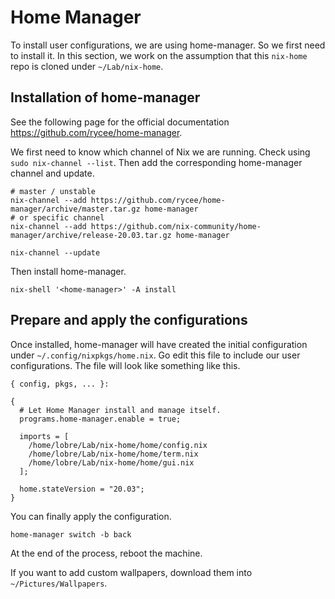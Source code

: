 # Home Manager

To install user configurations, we are using home-manager. So we first need to install it. In this section, we work on the assumption that this `nix-home` repo is cloned under `~/Lab/nix-home`.

## Installation of home-manager

See the following page for the official documentation https://github.com/rycee/home-manager.

We first need to know which channel of Nix we are running. Check using `sudo nix-channel --list`. Then add the corresponding home-manager channel and update.

```
# master / unstable
nix-channel --add https://github.com/rycee/home-manager/archive/master.tar.gz home-manager
# or specific channel
nix-channel --add https://github.com/nix-community/home-manager/archive/release-20.03.tar.gz home-manager

nix-channel --update
```

Then install home-manager.

```
nix-shell '<home-manager>' -A install
```

## Prepare and apply the configurations

Once installed, home-manager will have created the initial configuration under `~/.config/nixpkgs/home.nix`. Go edit this file to include our user configurations. The file will look like something like this.

```
{ config, pkgs, ... }:

{
  # Let Home Manager install and manage itself.
  programs.home-manager.enable = true;

  imports = [
    /home/lobre/Lab/nix-home/home/config.nix
    /home/lobre/Lab/nix-home/home/term.nix
    /home/lobre/Lab/nix-home/home/gui.nix
  ];

  home.stateVersion = "20.03";
}
```

You can finally apply the configuration.

```
home-manager switch -b back
```

At the end of the process, reboot the machine.

If you want to add custom wallpapers, download them into `~/Pictures/Wallpapers`.
